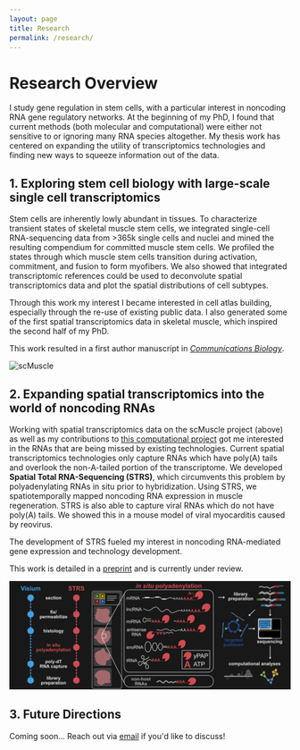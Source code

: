 ```yaml
---
layout: page
title: Research
permalink: /research/
---
```

# Research Overview
I study gene regulation in stem cells, with a particular interest in noncoding RNA gene regulatory networks. At the beginning of my PhD, I found that current methods (both molecular and computational) were either not sensitive to or ignoring many RNA species altogether. My thesis work has centered on expanding the utility of transcriptomics technologies and finding new ways to squeeze information out of the data.

## **1. Exploring stem cell biology with large-scale single cell transcriptomics**
Stem cells are inherently lowly abundant in tissues. To characterize transient states of skeletal muscle stem cells, we integrated single-cell RNA-sequencing data from >365k single cells and nuclei and mined the resulting compendium for committed muscle stem cells. We profiled the states through which muscle stem cells transition during activation, commitment, and fusion to form myofibers. We also showed that integrated transcriptomic references could be used to deconvolute spatial transcriptomics data and plot the spatial distributions of cell subtypes.

Through this work my interest I became interested in cell atlas building, especially through the re-use of existing public data. I also generated some of the first spatial transcriptomics data in skeletal muscle, which inspired the second half of my PhD.

This work resulted in a first author manuscript in [*Communications Biology*](https://www.nature.com/articles/s42003-021-02810-x).

![scMuscle](images/thesis_summary/scMuscle_umap_harmony_vBlack.png)



## **2. Expanding spatial transcriptomics into the world of noncoding RNAs**
Working with spatial transcriptomics data on the scMuscle project (above) as well as my contributions to [this computational project](https://www.nature.com/articles/s41467-021-22496-3) got me interested in the RNAs that are being missed by existing technologies. Current spatial transcriptomics technologies only capture RNAs which have poly(A) tails and overlook the non-A-tailed portion of the transcriptome. We developed **Spatial Total RNA-Sequencing (STRS)**, which circumvents this problem by polyadenylating RNAs in situ prior to hybridization. Using STRS, we spatiotemporally mapped noncoding RNA expression in muscle regeneration. STRS is also able to capture viral RNAs which do not have poly(A) tails. We showed this in a mouse model of viral myocarditis caused by reovirus.

The development of STRS fueled my interest in noncoding RNA-mediated gene expression and technology development.  

This work is detailed in a [preprint](https://www.biorxiv.org/content/10.1101/2022.04.20.488964v1) and is currently under review.

![scMuscle](images/thesis_summary/STRS_v2_DarkMode.png)



## 3. Future Directions
Coming soon... Reach out via [email](dwm269@cornell.edu) if you'd like to discuss!
